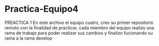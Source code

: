 # Practica-Equipo4
PREACTICA 1
En este archivo el equipo cuatro, creo su primer repositorio remoto con la finalidad 
de practicar, cada miembro del equipo realizo una rama de trabajo para poder realizar sus cambios y finalizo fucionando su rama a la rama develop 